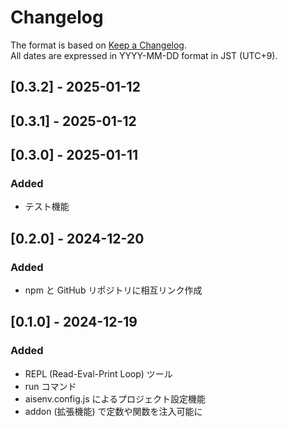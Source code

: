 # Changelog
The format is based on [Keep a Changelog](https://keepachangelog.com/en/1.1.0/).  
All dates are expressed in YYYY-MM-DD format in JST (UTC+9).

## [0.3.2] - 2025-01-12

## [0.3.1] - 2025-01-12

## [0.3.0] - 2025-01-11
### Added
- テスト機能

## [0.2.0] - 2024-12-20
### Added
- npm と GitHub リポジトリに相互リンク作成

## [0.1.0] - 2024-12-19
### Added
- REPL (Read-Eval-Print Loop) ツール
- run コマンド
- aisenv.config.js によるプロジェクト設定機能
- addon (拡張機能) で定数や関数を注入可能に
